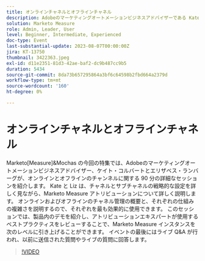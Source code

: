 ```yaml
---
title: オンラインチャネルとオフラインチャネル
description: Adobeのマーケティングオートメーションビジネスアドバイザーである Kate Colbert と Elizabeth Lundberg が、戦略的設定、ベストプラクティス、ライブ Q&A を取り上げ、Marketo Measure Attribution を使用したオンラインおよびオフラインチャネルの最適化に関する 90 分の詳細なセッションに参加します。
solution: Marketo Measure
role: Admin, Leader, User
level: Beginner, Intermediate, Experienced
doc-type: Event
last-substantial-update: 2023-08-07T00:00:00Z
jira: KT-13750
thumbnail: 3422363.jpeg
exl-id: d11e2351-81d3-42ae-baf2-dc9b487cc9b5
duration: 5434
source-git-commit: 8da73b657295864a3bf6c64598b2fbd664a2379d
workflow-type: tm+mt
source-wordcount: '160'
ht-degree: 0%

---
```


# オンラインチャネルとオフラインチャネル

Marketo[Measure]&amp;Mochas の今回の特集では、Adobeのマーケティングオートメーションビジネスアドバイザー、ケイト・コルバートとエリザベス・ランバーグが、オンラインとオフラインのチャンネルに関する 90 分の詳細なセッションを紹介します。 Kate と Liz は、チャネルとサブチャネルの戦略的な設定を詳しく見ながら、Marketo Measure アトリビューションについて詳しく説明します。 オンラインおよびオフラインのチャネル管理の概要と、それぞれの仕組みの複雑さを説明するので、それぞれを最も効果的に使用できます。 このセッションでは、製品内のデモを紹介し、アトリビューションエキスパートが使用するベストプラクティスをレビューすることで、Marketo Measure インスタンスを次のレベルに引き上げることができます。 イベントの最後にはライブ Q&amp;A が行われ、以前に送信された質問やライブの質問に回答します。

>[!VIDEO](https://video.tv.adobe.com/v/3422363/?learn=on)
